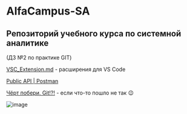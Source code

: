 # AlfaCampus-SA
Репозиторий учебного курса по системной аналитике
----
(ДЗ №2 по практике GIT)

[VSC_Extension.md](https://github.com/vnukov-vv/AlfaCampus-SA/blob/main/VSC_Extension.md) - расширения для VS Code

[Public API | Postman](https://www.postman.com/cs-demo/workspace/postman-customer-org-s-public-workspace/collection/8854915-454a2dc7-dcbe-41cf-9bfa-da544fcd93a2)

[Чёрт побери, Git!?!](https://dangitgit.com/ru) - если что-то пошло не так :wink:

![image](https://github.com/vnukov-vv/AlfaCampus-SA/assets/101928718/cc99ea5e-fe79-48ea-849e-70c958457f3b)


